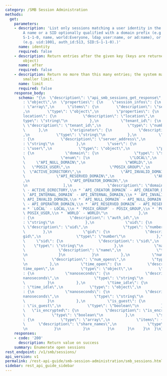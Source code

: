 ```yaml
---
category: /SMB Session Administration
methods:
  get:
    parameters:
    - description: 'List only sessions matching a user identity in the form of: [1]
        A name or a SID optionally qualified with a domain prefix (e.g local:name,
        S-1-1-0, name, world:Everyone, ldap_user:name, or ad:name), or [2] An ID type
        (e.g. uid:1001, auth_id:513, SID:S-1-1-0).)'
      name: identity
      required: false
    - description: Return entries after the given key (keys are returned in the paging
        object)
      name: after
      required: false
    - description: Return no more than this many entries; the system may choose a
        smaller limit.
      name: limit
      required: false
    response_body:
      schema: "{\n  \"description\": \"api_smb_sessions_get_response\",\n  \"type\"\
        : \"object\",\n  \"properties\": {\n    \"session_infos\": {\n      \"type\"\
        : \"array\",\n      \"items\": {\n        \"description\": \"session_infos\"\
        ,\n        \"type\": \"object\",\n        \"properties\": {\n          \"\
        location\": {\n            \"description\": \"location\",\n            \"\
        type\": \"string\"\n          },\n          \"tenant_id\": {\n           \
        \ \"description\": \"tenant_id\",\n            \"type\": \"number\"\n    \
        \      },\n          \"originator\": {\n            \"description\": \"originator\"\
        ,\n            \"type\": \"string\"\n          },\n          \"server_address\"\
        : {\n            \"description\": \"server_address\",\n            \"type\"\
        : \"string\"\n          },\n          \"user\": {\n            \"description\"\
        : \"user\",\n            \"type\": \"object\",\n            \"properties\"\
        : {\n              \"domain\": {\n                \"type\": \"string\",\n\
        \                \"enum\": [\n                  \"LOCAL\",\n             \
        \     \"API_NULL_DOMAIN\",\n                  \"WORLD\",\n               \
        \   \"POSIX_USER\",\n                  \"POSIX_GROUP\",\n                \
        \  \"ACTIVE_DIRECTORY\",\n                  \"API_INVALID_DOMAIN\",\n    \
        \              \"API_RESERVED_DOMAIN\",\n                  \"API_INTERNAL_DOMAIN\"\
        ,\n                  \"API_OPERATOR_DOMAIN\",\n                  \"API_CREATOR_DOMAIN\"\
        \n                ],\n                \"description\": \"domain:\\n * `ACTIVE_DIRECTORY`\
        \ - ACTIVE_DIRECTORY,\\n * `API_CREATOR_DOMAIN` - API_CREATOR_DOMAIN,\\n *\
        \ `API_INTERNAL_DOMAIN` - API_INTERNAL_DOMAIN,\\n * `API_INVALID_DOMAIN` -\
        \ API_INVALID_DOMAIN,\\n * `API_NULL_DOMAIN` - API_NULL_DOMAIN,\\n * `API_OPERATOR_DOMAIN`\
        \ - API_OPERATOR_DOMAIN,\\n * `API_RESERVED_DOMAIN` - API_RESERVED_DOMAIN,\\\
        n * `LOCAL` - LOCAL,\\n * `POSIX_GROUP` - POSIX_GROUP,\\n * `POSIX_USER` -\
        \ POSIX_USER,\\n * `WORLD` - WORLD\"\n              },\n              \"auth_id\"\
        : {\n                \"description\": \"auth_id\",\n                \"type\"\
        : \"string\"\n              },\n              \"uid\": {\n               \
        \ \"description\": \"uid\",\n                \"type\": \"number\"\n      \
        \        },\n              \"gid\": {\n                \"description\": \"\
        gid\",\n                \"type\": \"number\"\n              },\n         \
        \     \"sid\": {\n                \"description\": \"sid\",\n            \
        \    \"type\": \"string\"\n              },\n              \"name\": {\n \
        \               \"description\": \"name\",\n                \"type\": \"string\"\
        \n              }\n            }\n          },\n          \"num_opens\": {\n\
        \            \"description\": \"num_opens\",\n            \"type\": \"number\"\
        \n          },\n          \"time_open\": {\n            \"description\": \"\
        time_open\",\n            \"type\": \"object\",\n            \"properties\"\
        : {\n              \"nanoseconds\": {\n                \"description\": \"\
        nanoseconds\",\n                \"type\": \"string\"\n              }\n  \
        \          }\n          },\n          \"time_idle\": {\n            \"description\"\
        : \"time_idle\",\n            \"type\": \"object\",\n            \"properties\"\
        : {\n              \"nanoseconds\": {\n                \"description\": \"\
        nanoseconds\",\n                \"type\": \"string\"\n              }\n  \
        \          }\n          },\n          \"is_guest\": {\n            \"description\"\
        : \"is_guest\",\n            \"type\": \"boolean\"\n          },\n       \
        \   \"is_encrypted\": {\n            \"description\": \"is_encrypted\",\n\
        \            \"type\": \"boolean\"\n          },\n          \"share_names\"\
        : {\n            \"type\": \"array\",\n            \"items\": {\n        \
        \      \"description\": \"share_names\",\n              \"type\": \"string\"\
        \n            }\n          }\n        }\n      }\n    }\n  }\n}"
    responses:
    - code: '200'
      description: Return value on success
    summary: Enumerate open sessions
rest_endpoint: /v1/smb/sessions/
api_version: v1
permalink: /rest-api-guide/smb-session-administration/smb_sessions.html
sidebar: rest_api_guide_sidebar
---
```

